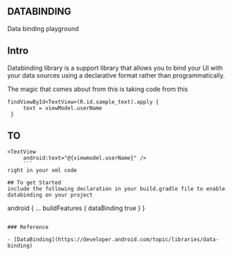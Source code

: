 ## DATABINDING
Data binding playground

## Intro
Databinding library is a support library that allows you to bind your UI with your data sources using a declarative format rather than programmatically.

The magic that comes about from this is taking code from this
```
findViewById<TextView>(R.id.sample_text).apply {
     text = viewModel.userName
 }
 ```

 ## TO

 ```
 <TextView
      android:text="@{viewmodel.userName}" />
      ```
right in your xml code

## To get Started
include the following declaration in your build.gradle file to enable databinding on your project

```
android {
     ...
     buildFeatures {
         dataBinding true
     }
 }
 ```

 ### Reference

 - [DataBinding](https://developer.android.com/topic/libraries/data-binding)
